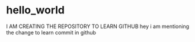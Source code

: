 # hello_world
I AM CREATING THE REPOSITORY TO LEARN GITHUB
hey i am mentioning the change to learn commit in github
